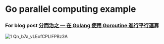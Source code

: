 # Go parallel computing example

### For blog post [分而治之 — 在 Golang 使用 Goroutine 進行平行運算](https://larrylu.blog/golang-goroutine-parallel-processing-d382e6d34a14)

![1 Qn_b7a_vLEofCPLIFPBz3A](https://user-images.githubusercontent.com/10403741/178271759-ab979c2e-364c-4061-8fd0-2ef8910553a2.png)
